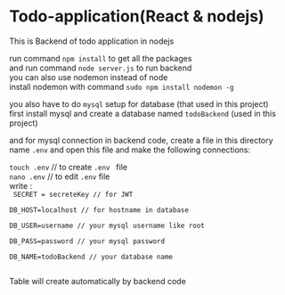 # Todo-application(React & nodejs)
This is Backend of todo application in nodejs

run command `npm install` to get all the packages <br/>
and run command `node server.js` to run backend  <br/>
you can also use nodemon instead of node <br/>
install nodemon with command `sudo npm install nodemon -g`  <br/>

you also have to do `mysql` setup for database (that used in this project)  <br/>
first install mysql and create a database named `todoBackend` (used in this project) <br/>

and for mysql connection in backend code, create a file in this directory name `.env` and open this file and make the following connections: <br/>

`touch .env` // to create `.env ` file   <br/>
`nano .env`  // to edit `.env` file  <br/>
write :<br/>
<code>
SECRET = secreteKey  // for JWT 
  </code><br/>
  <code>
DB_HOST=localhost    // for hostname in database  </code><br/>
    <code>
DB_USER=username     // your mysql username like root  </code><br/>
      <code>
DB_PASS=password     // your mysql password  </code><br/>
        <code>
DB_NAME=todoBackend  // your database name <br/>
</code><br/>

Table will create automatically by backend code
